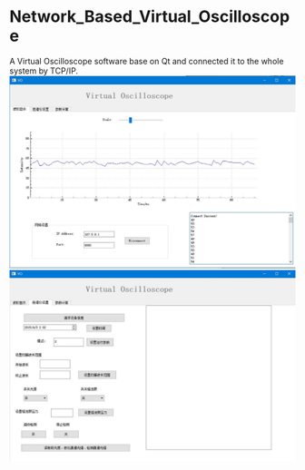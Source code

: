 # Network_Based_Virtual_Oscilloscope
A Virtual Oscilloscope software base on Qt and connected it to the whole system by TCP/IP. 
![alt text](https://github.com/Landzs/Network_Based_Virtual_Oscilloscope/blob/master/Picture/1.JPG)
![alt text](https://github.com/Landzs/Network_Based_Virtual_Oscilloscope/blob/master/Picture/2.JPG)

